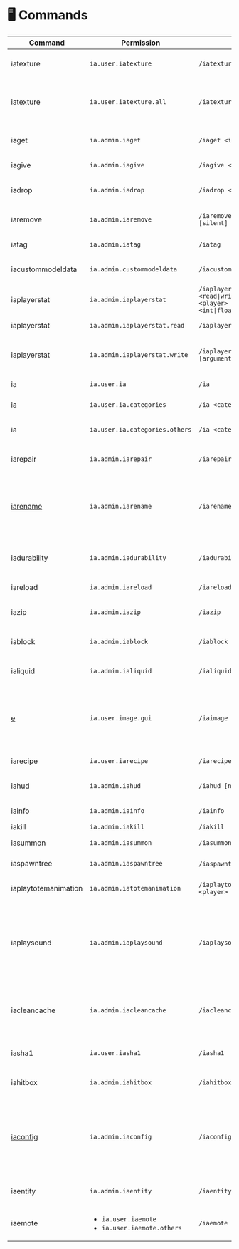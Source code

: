 # 🖥 Commands

| Command                 | Permission                                                                                 | Usage                                                                                                 | Description                                                                                                                        |
| ----------------------- | ------------------------------------------------------------------------------------------ | ----------------------------------------------------------------------------------------------------- | ---------------------------------------------------------------------------------------------------------------------------------- |
| iatexture               | `ia.user.iatexture`                                                                        | `/iatexture`                                                                                          | Force the client to reload resourcepack                                                                                            |
| iatexture               | `ia.user.iatexture.all`                                                                    | `/iatexture [all\|player]`                                                                            | Force the client to reload resourcepack (a player or everyone)                                                                     |
| iaget                   | `ia.admin.iaget`                                                                           | `/iaget <item> [amount]`                                                                              | Get custom item by namespaced id or by id                                                                                          |
| iagive                  | `ia.admin.iagive`                                                                          | `/iagive <item> [amount] [silent]`                                                                    | Give custom item to player                                                                                                         |
| iadrop                  | `ia.admin.iadrop`                                                                          | `/iadrop <item> [amount]`                                                                             | Drop custom item at coords or at player location                                                                                   |
| iaremove                | `ia.admin.iaremove`                                                                        | `/iaremove <item> [amount] [silent]`                                                                  | Remove custom item from player inventory                                                                                           |
| iatag                   | `ia.admin.iatag`                                                                           | `/iatag`                                                                                              | Shows custom item debug info                                                                                                       |
| iacustommodeldata       | `ia.admin.custommodeldata`                                                                 | `/iacustommodeldata`                                                                                  | Shows custom item CustomModelData                                                                                                  |
| iaplayerstat            | `ia.admin.iaplayerstat`                                                                    | `/iaplayerstat <read\|write\|increment\|decrement> <player> <attribute> <int\|float\|string> [value]` | Access the command                                                                                                                 |
| iaplayerstat            | `ia.admin.iaplayerstat.read`                                                               | `/iaplayerstat <read> [arguments]`                                                                    | Reads a custom player stat value                                                                                                   |
| iaplayerstat            | `ia.admin.iaplayerstat.write`                                                              | `/iaplayerstat <write> [arguments]`                                                                   | Set a custom player stat (and update HUD) value                                                                                    |
| ia                      | `ia.user.ia`                                                                               | `/ia`                                                                                                 | Opens items list GUI                                                                                                               |
| ia                      | `ia.user.ia.categories`                                                                    | `/ia <category>`                                                                                      | Opens an items category GUI                                                                                                        |
| ia                      | `ia.user.ia.categories.others`                                                             | `/ia <category> [player]`                                                                             | Opens an items category GUI to other users                                                                                         |
| iarepair                | `ia.admin.iarepair`                                                                        | `/iarepair`                                                                                           | Repairs current item (vanilla or custom)                                                                                           |
| [iarename](iarename.md) | `ia.admin.iarename`                                                                        | `/iarename <name>`                                                                                    | Rename current item (vanilla or custom). Supports emojis (font\_images) and ItemsAdder text-effects.                               |
| iadurability            | `ia.admin.iadurability`                                                                    | `/iadurability`                                                                                       | Modify durability of current item (vanilla or custom)                                                                              |
| iareload                | `ia.admin.iareload`                                                                        | `/iareload`                                                                                           | Reloads configuration files                                                                                                        |
| iazip                   | `ia.admin.iazip`                                                                           | `/iazip`                                                                                              | Executes /iareload and generates pack file                                                                                         |
| iablock                 | `ia.admin.iablock`                                                                         | `/iablock`                                                                                            | Show info about block you're looking at                                                                                            |
| ialiquid                | `ia.admin.ialiquid`                                                                        | `/ialiquid [x] [y] [z]`                                                                               | Show info about liquid you're looking at                                                                                           |
| [e](iaimage.md)         | `ia.user.image.gui`                                                                        | `/iaimage`                                                                                            | Show list of font images (emojis, huds...). Can also be used to send messages with emojis autocomplete.                            |
| iarecipe                | `ia.user.iarecipe`                                                                         | `/iarecipe [item]`                                                                                    | Show item recipe GUI                                                                                                               |
| iahud                   | `ia.admin.iahud`                                                                           | `/iahud [name]`                                                                                       | Force show/hide a HUD manually by namespaced id                                                                                    |
| iainfo                  | `ia.admin.iainfo`                                                                          | `/iainfo`                                                                                             | Shows info about the plugin                                                                                                        |
| iakill                  | `ia.admin.iakill`                                                                          | `/iakill`                                                                                             | Kills custom mobs                                                                                                                  |
| iasummon                | `ia.admin.iasummon`                                                                        | `/iasummon [amount]`                                                                                  | Summons custom mobs                                                                                                                |
| iaspawntree             | `ia.admin.iaspawntree`                                                                     | `/iaspawntree` \<tree>                                                                                | Spawns a custom tree                                                                                                               |
| iaplaytotemanimation    | `ia.admin.iatotemanimation`                                                                | `/iaplaytotemanimation <totem> <player>`                                                              | Shows a Totem Of Undying animation                                                                                                 |
| iaplaysound             | `ia.admin.iaplaysound`                                                                     | `/iaplaysound <sound> <player>`                                                                       | <p>Play itemsadder sounds. <br>Useful in console since vanilla /playsound is bugged in console.</p>                                |
| iacleancache            | `ia.admin.iacleancache`                                                                    | `/iacleancache`                                                                                       | Cleans unused IDs from cache to allow them to be used by future added blocks / items.                                              |
| iasha1                  | `ia.user.iasha1`                                                                           | `/iasha1`                                                                                             | Calculates sha1 of the current resourcepack.                                                                                       |
| iahitbox                | `ia.admin.iahitbox`                                                                        | `/iahitbox`                                                                                           | Shows the hitbox of placed furnitures.                                                                                             |
| [iaconfig](iaconfig.md) | `ia.admin.iaconfig`                                                                        | `/iaconfig`                                                                                           | <p>Main command to execute some operations on the plugin configurations.<br>Read <a href="iaconfig.md">here</a> for more info.</p> |
| iaentity                | `ia.admin.iaentity`                                                                        | `/iaentity`                                                                                           | Main command to manage custom entities.                                                                                            |
| iaemote                 | <ul><li><code>ia.user.iaemote</code></li><li><code>ia.user.iaemote.others</code></li></ul> | `/iaemote <emote> [player]`                                                                           | Play custom player animation.                                                                                                      |



